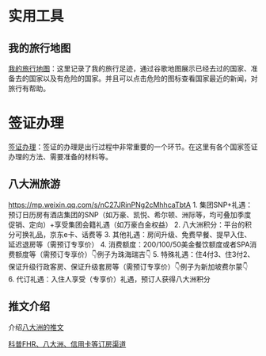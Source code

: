 # 实用工具 

## 我的旅行地图
[我的旅行地图](/tools/visitplace)：这里记录了我的旅行足迹，通过谷歌地图展示已经去过的国家、准备去的国家以及有危险的国家。并且可以点击危险的图标查看国家最近的新闻，对旅行有帮助。

# 签证办理
[签证办理](/tools/visa-tracker)：签证的办理是出行过程中非常重要的一个环节。在这里有各个国家签证办理的方法、需要准备的材料等。


## 八大洲旅游
https://mp.weixin.qq.com/s/nC27JRinPNg2cMhhcaTbtA
1. 集团SNP+礼遇：预订日历房有酒店集团的SNP（如万豪、凯悦、希尔顿、洲际等，均可叠加季度促销、定向）+享受集团会籍礼遇（如万豪白金权益）
2. 八大洲积分：平台的积分可换礼品，京东e卡、话费等
3. 其他礼遇：房间升级、免费早餐、提早入住、延迟退房等（需预订专享价）
4. 消费额度：200/100/50美金餐饮额度或者SPA消费额度等（需预订专享价）👇例子为珠海瑞吉👇
5. 特殊礼遇：住4付3、住3付2、保证升级行政客房、保证升级套房等（需预订专享价）👇例子为新加坡费尔蒙👇
6. 代订礼遇：入住人享受（专享价）礼遇，预订人获得八大洲积分

## 推文介绍

介绍[八大洲的推文](https://mp.weixin.qq.com/s/nC27JRinPNg2cMhhcaTbtA)

[科普FHR、八大洲、信用卡等订房渠道](https://mp.weixin.qq.com/s/UM2sFnEAb8FSUHzjsR4frA)